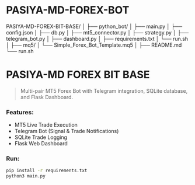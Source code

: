 # PASIYA-MD-FOREX-BOT
PASIYA-MD-FOREX-BIT-BASE/
│
├── python_bot/
│   ├── main.py
│   ├── config.json
│   ├── db.py
│   ├── mt5_connector.py
│   ├── strategy.py
│   ├── telegram_bot.py
│   ├── dashboard.py
│   ├── requirements.txt
│   └── run.sh
│
├── mq5/
│   └── Simple_Forex_Bot_Template.mq5
│
├── README.md
└── run.sh
# PASIYA-MD FOREX BIT BASE
> Multi-pair MT5 Forex Bot with Telegram integration, SQLite database, and Flask Dashboard.

### Features:
- MT5 Live Trade Execution
- Telegram Bot (Signal & Trade Notifications)
- SQLite Trade Logging
- Flask Web Dashboard

### Run:
```bash
pip install -r requirements.txt
python3 main.py
